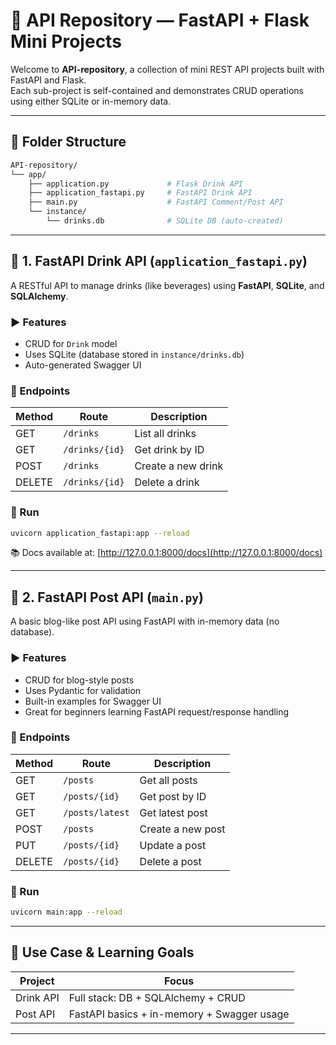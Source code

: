 
# 🧃 API Repository — FastAPI + Flask Mini Projects

Welcome to **API-repository**, a collection of mini REST API projects built with FastAPI and Flask.  
Each sub-project is self-contained and demonstrates CRUD operations using either SQLite or in-memory data.

---

## 📁 Folder Structure

```bash
API-repository/
└── app/
    ├── application.py             # Flask Drink API
    ├── application_fastapi.py     # FastAPI Drink API
    ├── main.py                    # FastAPI Comment/Post API
    └── instance/
        └── drinks.db              # SQLite DB (auto-created)
```

---

## 🧪 1. FastAPI Drink API (`application_fastapi.py`)

A RESTful API to manage drinks (like beverages) using **FastAPI**, **SQLite**, and **SQLAlchemy**.

### ▶ Features

- CRUD for `Drink` model
- Uses SQLite (database stored in `instance/drinks.db`)
- Auto-generated Swagger UI

### 🔗 Endpoints

| Method | Route             | Description         |
|--------|-------------------|---------------------|
| GET    | `/drinks`         | List all drinks     |
| GET    | `/drinks/{id}`    | Get drink by ID     |
| POST   | `/drinks`         | Create a new drink  |
| DELETE | `/drinks/{id}`    | Delete a drink      |

### 🔧 Run

```bash
uvicorn application_fastapi:app --reload
```

📚 Docs available at: [http://127.0.0.1:8000/docs](http://127.0.0.1:8000/docs)

---

## 💬 2. FastAPI Post API (`main.py`)

A basic blog-like post API using FastAPI with in-memory data (no database).

### ▶ Features

- CRUD for blog-style posts
- Uses Pydantic for validation
- Built-in examples for Swagger UI
- Great for beginners learning FastAPI request/response handling

### 🔗 Endpoints

| Method | Route               | Description         |
|--------|---------------------|---------------------|
| GET    | `/posts`            | Get all posts       |
| GET    | `/posts/{id}`       | Get post by ID      |
| GET    | `/posts/latest`     | Get latest post     |
| POST   | `/posts`            | Create a new post   |
| PUT    | `/posts/{id}`       | Update a post       |
| DELETE | `/posts/{id}`       | Delete a post       |

### 🔧 Run

```bash
uvicorn main:app --reload
```

---

## 🧠 Use Case & Learning Goals

| Project        | Focus                                      |
|----------------|---------------------------------------------|
| Drink API      | Full stack: DB + SQLAlchemy + CRUD          |
| Post API       | FastAPI basics + in-memory + Swagger usage  |

---

